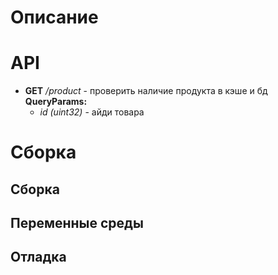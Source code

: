 # Описание

# API
- **GET** _/product_ - проверить наличие продукта в кэше и бд  
    **QueryParams:**
  - _id (uint32)_ - айди товара

# Сборка
## Сборка
## Переменные среды
## Отладка
